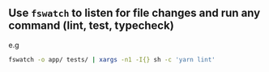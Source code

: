 
## Use `fswatch` to listen for file changes and run any command (lint, test, typecheck)

e.g
```sh
fswatch -o app/ tests/ | xargs -n1 -I{} sh -c 'yarn lint'
```